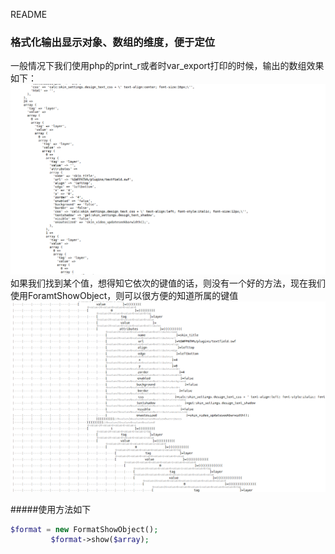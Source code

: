 README

### 格式化输出显示对象、数组的维度，便于定位

一般情况下我们使用php的print_r或者时var_export打印的时候，输出的数组效果如下：
<img src="1.png" />
如果我们找到某个值，想得知它依次的键值的话，则没有一个好的方法，现在我们使用ForamtShowObject，则可以很方便的知道所属的键值
<img src="2.png" />


#####使用方法如下
```php
$format = new FormatShowObject();
		 $format->show($array);
```


